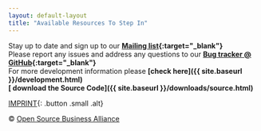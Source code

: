 ```yaml
---
layout: default-layout
title: "Available Resources To Step In"
---
```


Stay up to date and sign up to our **[Mailing list](http://lists.inai.de/iridium){:target="_blank"}**      
Please report any  issues and address any questions to our **[Bug tracker @ GitHub](https://github.com/iridium-browser/tracker/issues){:target="_blank"}**      
For more development information please **[check here]({{ site.baseurl }}/development.html)**     
**[<span class="fa fa-code"></span> download the Source Code]({{ site.baseurl }}/downloads/source.html)**     


[IMPRINT](/imprint.html "Imprint"){: .button .small .alt}     

<div class="copyright">&copy; <a href="http://osb-alliance.de/" target="_blank">Open Source Business Alliance</a></div>